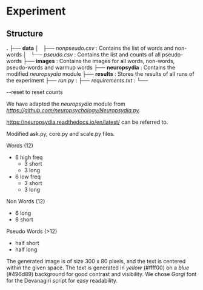 # Experiment

## Structure

 **.**
├── **data**
│   ├── *nonpseudo.csv*  : Contains the list of words and non-words
│   └── *pseudo.csv*  : Contains the list and counts of all pseudo-words
├── **images** : Contains the images for all words, non-words, pseudo-words and warmup words
├── **neuropsydia** : Contains the modified *neuropsydia* module
├── **results** : Stores the results of all runs of the experiment
├── *run.py* : 
├── *requirements.txt* :
└──

--reset to reset counts

We have adapted the *neuropsydia* module from *https://github.com/neuropsychology/Neuropsydia.py*.

https://neuropsydia.readthedocs.io/en/latest/ can be referred to.

Modified ask.py, core.py and scale.py files.

Words (12)
- 6 high freq
  - 3 short
  - 3 long
- 6 low freq
  - 3 short
  - 3 long

Non Words (12)
- 6 long
- 6 short

Pseudo Words (>12)
- half short
- half long

The generated image is of size 300 x 80 pixels, and the text is centered within the given space. The text is generated in *yellow* (#ffff00) on a *blue* (#496d89) background for good contrast and visibility. We chose *Gargi* font for the Devanagiri script for easy readability.
